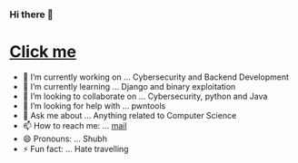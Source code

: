 ### Hi there 👋
# [Click me](https://sshubhamk1.herokuapp.com/)
<!--
**sshubhamk1/sshubhamk1** is a ✨ _special_ ✨ repository because its `README.md` (this file) appears on your GitHub profile.

Here are some ideas to get you started:
-->
- 🔭 I’m currently working on ... Cybersecurity and Backend Development
- 🌱 I’m currently learning ... Django and binary exploitation
- 👯 I’m looking to collaborate on ... Cybersecurity, python and Java  
- 🤔 I’m looking for help with ... pwntools
- 💬 Ask me about ... Anything related to Computer Science
- 📫 How to reach me: ... [mail](sshubhamk1@hotmail.com)
- 😄 Pronouns: ... Shubh
- ⚡ Fun fact: ... Hate travelling

